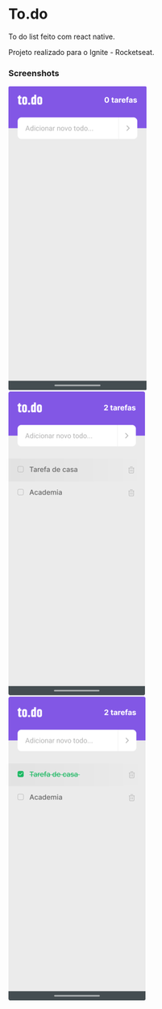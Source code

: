 
# To.do 

To do list feito com react native.

Projeto realizado para o Ignite - Rocketseat.


### Screenshots

![App Screenshot](screenshots/app.png)
![App Screenshot](screenshots/tasks.png)
![App Screenshot](screenshots/done.png)
